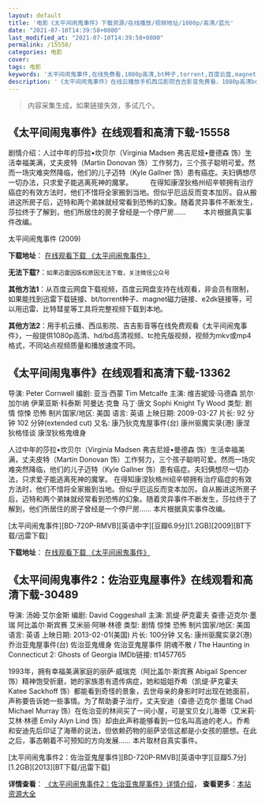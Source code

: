 ```yaml
---
layout: default
title: '电影《太平间闹鬼事件》下载资源/在线播放/视频地址/1080p/高清/蓝光'
date: "2021-07-10T14:39:58+0800"
last_modified_at: "2021-07-10T14:39:58+0800"
permalink: /15558/
categories: 电影
cover:
tags: 电影
keywords: '太平间闹鬼事件,在线免费看,1080p高清,bt种子,torrent,百度云盘,magnet,磁力链,迅雷下载资源'
description: '《太平间闹鬼事件》在线云播放手机西瓜影院吉吉影音免费看，1080p高清bd/hd未删减完整版和tc抢先枪版，mkv/mp4格式，附带bt/torrent种子、magnet/磁力链、百度云盘、网盘资源迅雷下载链接'
---
```


>内容采集生成，如果链接失效，多试几个。


## 《太平间闹鬼事件》在线观看和高清下载-15558

剧情介绍：人过中年的莎拉•坎贝尔（Virginia Madsen 弗吉尼娅•曼德森 饰）生活幸福美满，丈夫皮特（Martin Donovan 饰）工作努力，三个孩子聪明可爱。然而一场灾难突然降临，他们的儿子迈特（Kyle Gallner 饰）患有癌症。夫妇俩想尽一切办法，只求爱子能逃离死神的魔掌。  　　在得知康涅狄格州绍辛顿拥有治疗癌症的有效方法时，他们不惜将全家搬到当地。但似乎厄运反而变本加厉。自从搬进这所房子后，迈特和两个弟妹就经常看到恐怖的幻象。随着灵异事件不断发生，莎拉终于了解到，他们所居住的房子曾经是一个停尸房……  　　本片根据真实事件改编。


太平间闹鬼事件 (2009)

**下载地址**： [在线观看下载 《太平间闹鬼事件》](https://www.btbtdy.me/btdy/dy4536.html) 


**无法下载?**：`如果迅雷因版权原因无法下载，关注微信公众号 `

**其他方法1**：从百度云网盘下载视频，百度云网盘支持在线观看，非会员有限制，如果能找到迅雷下载链接、bt/torrent种子、magnet磁力链接、e2dk链接等，可以用迅雷、比特彗星等工具将完整视频下载到本地。

**其他方法2**：用手机云播、西瓜影院、吉吉影音等在线免费观看《太平间闹鬼事件》，一般提供1080p高清、hd/bd高清视频、tc抢先版视频，视频为mkv或mp4格式，不同站点视频质量和播放速度不同。


## 《太平间闹鬼事件》在线观看和高清下载-13362

导演: Peter Cornwell 编剧: 亚当·西蒙 Tim Metcalfe 主演: 维吉妮娅·马德森 凯尔·加尔纳 伊莱亚斯·科泰斯 阿曼达·克鲁 马丁·唐文 Sophi Knight Ty Wood 类型: 剧情 惊悚 恐怖 制片国家/地区: 美国 语言: 英语 上映日期: 2009-03-27 片长: 92 分钟 102 分钟(extended cut) 又名: 康乃狄克鬼屋事件(台) 康州驱魔实录(港) 康涅狄格怪谈 康涅狄格鬼缠身

人过中年的莎拉•坎贝尔（Virginia Madsen 弗吉尼娅•曼德森 饰）生活幸福美满，丈夫皮特（Martin Donovan 饰）工作努力，三个孩子聪明可爱。然而一场灾难突然降临，他们的儿子迈特（Kyle Gallner 饰）患有癌症。夫妇俩想尽一切办法，只求爱子能逃离死神的魔掌。 在得知康涅狄格州绍辛顿拥有治疗癌症的有效方法时，他们不惜将全家搬到当地。但似乎厄运反而变本加厉。自从搬进这所房子后，迈特和两个弟妹就经常看到恐怖的幻象。随着灵异事件不断发生，莎拉终于了解到，他们所居住的房子曾经是一个停尸房…… 本片根据真实事件改编。


[太平间闹鬼事件][BD-720P-RMVB][英语中字][豆瓣6.9分][1.2GB][2009][BT下载/迅雷下载]

**下载地址**： [在线观看下载 《太平间闹鬼事件》](https://www.btdx8.com/torrent/the_haunting_in_connecticut_2009.html) 


## 《太平间闹鬼事件2：佐治亚鬼屋事件》在线观看和高清下载-30489

导演: 汤姆·艾尔金斯 编剧: David Coggeshall 主演: 凯缇·萨克霍夫 查德·迈克尔·墨瑞 阿比盖尔·斯宾赛 艾米丽·阿琳·林德 类型: 剧情 惊悚 恐怖 制片国家/地区: 美国 语言: 英语 上映日期: 2013-02-01(美国) 片长: 100分钟 又名: 康州驱魔实录2(港) 乔治亚鬼屋事件(台) 佐治亚鬼缠身 佐治亚鬼屋事件 阴魂不散 / The Haunting in Connecticut 2: Ghosts of Georgia IMDb链接: tt1457765

1993年，拥有幸福美满家庭的丽萨·威瑞克（阿比盖尔·斯宾赛 Abigail Spencer 饰）精神饱受折磨，她的家族患有遗传病症，她和姐姐乔希（凯缇·萨克霍夫 Katee Sackhoff 饰）都能看到奇怪的景象，去世母亲的身影时时出现在她面前，声称要告诉她一些事情。为了帮助妻子治疗，丈夫安迪（查德·迈克尔·墨瑞 Chad Michael Murray 饰）在佐治亚的林间买了一间小屋，可是宝贝女儿海蒂（艾米莉·艾林·林德 Emily Alyn Lind 饰）却由此声称能够看到一位名叫高迪的老人。乔希和安迪先后印证了海蒂的说法，但依赖药物的丽萨坚信这都是小女孩的臆想。在此之后，事态朝着不可预知的方向发展…… 本片取材自真实事件。


[太平间闹鬼事件2：佐治亚鬼屋事件][BD-720P-RMVB][英语中字][豆瓣5.7分][1.2GB][2013][BT下载/迅雷下载]

**详情查看**： [《太平间闹鬼事件2：佐治亚鬼屋事件》详情介绍](/movie/30489/)， **查看更多**：[本站资源大全](/movie/t/all/)


